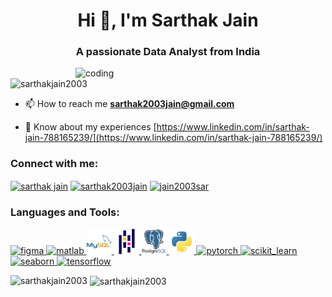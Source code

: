 <h1 align="center">Hi 👋, I'm Sarthak Jain</h1>
<h3 align="center">A passionate Data Analyst from India</h3>

<img align="right" alt="coding" width="400" src="https://www.arkatechture.com/hs-fs/hubfs/Data%20Flow%20Generic-gif.gif?width=539&name=Data%20Flow%20Generic-gif.gif">

<p align="left"> <img src="https://komarev.com/ghpvc/?username=sarthakjain2003&label=Profile%20views&color=0e75b6&style=flat" alt="sarthakjain2003" /> </p>

- 📫 How to reach me **sarthak2003jain@gmail.com**

- 📄 Know about my experiences [https://www.linkedin.com/in/sarthak-jain-788165239/](https://www.linkedin.com/in/sarthak-jain-788165239/)

<h3 align="left">Connect with me:</h3>
<p align="left">
<a href="https://linkedin.com/in/sarthak jain" target="blank"><img align="center" src="https://raw.githubusercontent.com/rahuldkjain/github-profile-readme-generator/master/src/images/icons/Social/linked-in-alt.svg" alt="sarthak jain" height="30" width="40" /></a>
<a href="https://www.hackerrank.com/sarthak2003jain" target="blank"><img align="center" src="https://raw.githubusercontent.com/rahuldkjain/github-profile-readme-generator/master/src/images/icons/Social/hackerrank.svg" alt="sarthak2003jain" height="30" width="40" /></a>
<a href="https://www.leetcode.com/jain2003sar" target="blank"><img align="center" src="https://raw.githubusercontent.com/rahuldkjain/github-profile-readme-generator/master/src/images/icons/Social/leet-code.svg" alt="jain2003sar" height="30" width="40" /></a>
</p>

<h3 align="left">Languages and Tools:</h3>
<p align="left"> <a href="https://www.figma.com/" target="_blank" rel="noreferrer"> <img src="https://www.vectorlogo.zone/logos/figma/figma-icon.svg" alt="figma" width="40" height="40"/> </a> <a href="https://www.mathworks.com/" target="_blank" rel="noreferrer"> <img src="https://upload.wikimedia.org/wikipedia/commons/2/21/Matlab_Logo.png" alt="matlab" width="40" height="40"/> </a> <a href="https://www.mysql.com/" target="_blank" rel="noreferrer"> <img src="https://raw.githubusercontent.com/devicons/devicon/master/icons/mysql/mysql-original-wordmark.svg" alt="mysql" width="40" height="40"/> </a> <a href="https://pandas.pydata.org/" target="_blank" rel="noreferrer"> <img src="https://raw.githubusercontent.com/devicons/devicon/2ae2a900d2f041da66e950e4d48052658d850630/icons/pandas/pandas-original.svg" alt="pandas" width="40" height="40"/> </a> <a href="https://www.postgresql.org" target="_blank" rel="noreferrer"> <img src="https://raw.githubusercontent.com/devicons/devicon/master/icons/postgresql/postgresql-original-wordmark.svg" alt="postgresql" width="40" height="40"/> </a> <a href="https://www.python.org" target="_blank" rel="noreferrer"> <img src="https://raw.githubusercontent.com/devicons/devicon/master/icons/python/python-original.svg" alt="python" width="40" height="40"/> </a> <a href="https://pytorch.org/" target="_blank" rel="noreferrer"> <img src="https://www.vectorlogo.zone/logos/pytorch/pytorch-icon.svg" alt="pytorch" width="40" height="40"/> </a> <a href="https://scikit-learn.org/" target="_blank" rel="noreferrer"> <img src="https://upload.wikimedia.org/wikipedia/commons/0/05/Scikit_learn_logo_small.svg" alt="scikit_learn" width="40" height="40"/> </a> <a href="https://seaborn.pydata.org/" target="_blank" rel="noreferrer"> <img src="https://seaborn.pydata.org/_images/logo-mark-lightbg.svg" alt="seaborn" width="40" height="40"/> </a> <a href="https://www.tensorflow.org" target="_blank" rel="noreferrer"> <img src="https://www.vectorlogo.zone/logos/tensorflow/tensorflow-icon.svg" alt="tensorflow" width="40" height="40"/> </a> </p>

<p><img align="left" src="https://github-readme-stats.vercel.app/api/top-langs?username=sarthakjain2003&show_icons=true&locale=en&layout=compact" alt="sarthakjain2003" /></p>

<p>&nbsp;<img align="center" src="https://github-readme-stats.vercel.app/api?username=sarthakjain2003&show_icons=true&locale=en" alt="sarthakjain2003" /></p>

